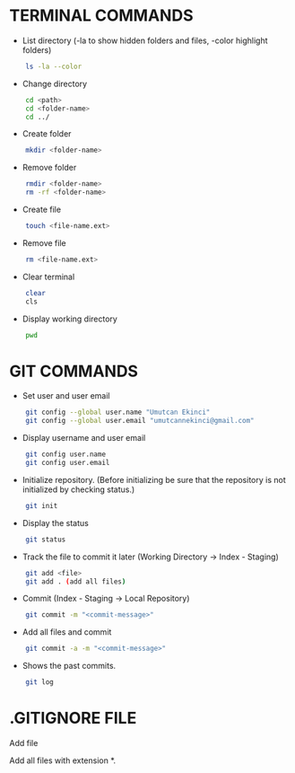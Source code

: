 # TERMINAL COMMANDS

- List directory (-la to show hidden folders and files, -color highlight folders)
``` bash
    ls -la --color 
```

- Change directory
``` bash
    cd <path>
    cd <folder-name>
    cd ../
```

- Create folder
``` bash
    mkdir <folder-name>
```

- Remove folder
``` bash
    rmdir <folder-name>
    rm -rf <folder-name>
```

- Create file
``` bash
    touch <file-name.ext>   
```

- Remove file
``` bash
    rm <file-name.ext>
```

- Clear terminal
``` bash
    clear
    cls
```

- Display working directory
``` bash
    pwd
```

# GIT COMMANDS

- Set user and user email
``` bash
    git config --global user.name "Umutcan Ekinci"
    git config --global user.email "umutcannekinci@gmail.com"
```

- Display username and user email
``` bash
    git config user.name
    git config user.email
```

- Initialize repository. (Before initializing be sure that the repository is not initialized by checking status.)
``` bash
    git init
```

- Display the status
``` bash
    git status
```

- Track the file to commit it later (Working Directory -> Index - Staging)
``` bash
    git add <file>
    git add . (add all files)
```

- Commit (Index - Staging -> Local Repository)
``` bash
    git commit -m "<commit-message>"
```

- Add all files and commit 
``` bash
    git commit -a -m "<commit-message>"
```

- Shows the past commits.
``` bash
    git log
```

# .GITIGNORE FILE
Add file
<file-name>

Add all files with extension
*.<extension> 




``` bash
```

``` bash
```

``` bash
```

``` bash
```